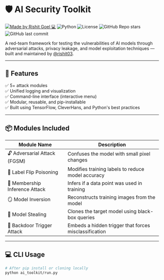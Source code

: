# 🛡️ AI Security Toolkit

[![Made by Rishit Goel 💻](https://img.shields.io/badge/Made%20by-Rishit%20Goel-blueviolet?style=flat-square&logo=github)](https://github.com/rishit03)
![Python](https://img.shields.io/badge/Python-3.8+-blue?logo=python)
![License](https://img.shields.io/github/license/rishit03/ai-security-toolkit?style=flat)
![GitHub Repo stars](https://img.shields.io/github/stars/rishit03/ai-security-toolkit?style=social)
![GitHub last commit](https://img.shields.io/github/last-commit/rishit03/ai-security-toolkit?color=green)

A red-team framework for testing the vulnerabilities of AI models through adversarial attacks, privacy leakage, and model exploitation techniques — built and maintained by [@rishit03](https://github.com/rishit03).

---

## 🚀 Features

✅ 5+ attack modules  
✅ Unified logging and visualization  
✅ Command-line interface (interactive menu)  
✅ Modular, reusable, and pip-installable  
✅ Built using TensorFlow, CleverHans, and Python's best practices

---

## 📦 Modules Included

| Module Name                | Description |
|----------------------------|-------------|
| 🔓 Adversarial Attack (FGSM)     | Confuses the model with small pixel changes |
| 💉 Label Flip Poisoning          | Modifies training labels to reduce model accuracy |
| 🧠 Membership Inference Attack  | Infers if a data point was used in training |
| 🪞 Model Inversion              | Reconstructs training images from the model |
| 🧬 Model Stealing               | Clones the target model using black-box queries |
| 🎯 Backdoor Trigger Attack      | Embeds a hidden trigger that forces misclassification |

---

## 💻 CLI Usage

```bash
# After pip install or cloning locally
python ai_toolkit/run.py
